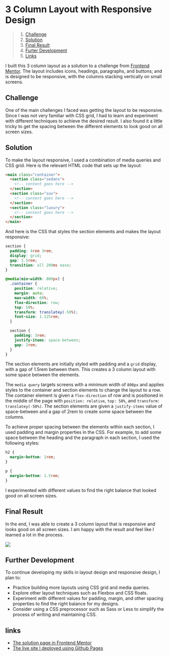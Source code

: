 # 3 Column Layout with Responsive Design

> 1. [Challenge](#challenge)
> 2. [Solution](#solution)
> 3. [Final Result](#final-result)
> 4. [Furter Development](#further-development)
> 5. [Links](#links)

I built this 3 column layout as a solution to a challenge from [Frontend Mentor](https://www.frontendmentor.io). The layout includes icons, headings, paragraphs, and buttons; and is designed to be responsive, with the columns stacking vertically on small screens.

## Challenge

One of the main challenges I faced was getting the layout to be responsive. Since I was not very familiar with CSS grid, I had to learn and experiment with different techniques to achieve the desired result. I also found it a little tricky to get the spacing between the different elements to look good on all screen sizes.

## Solution

To make the layout responsive, I used a combination of media queries and CSS grid. Here is the relevant HTML code that sets up the layout:

```html
<main class="container">
  <section class="sedans">
    <!-- content goes here -->
  </section>
  <section class="suv">
    <!-- content goes here -->
  </section>
  <section class="luxury">
    <!-- content goes here -->
  </section>
</main> 
```

And here is the CSS that styles the section elements and makes the layout responsive:

```css
section {
  padding: 4rem 3rem;
  display: grid;
  gap: 1.5rem;
  transition: all 200ms ease;
}

@media(min-width: 800px) {
  .container {
    position: relative;
    margin: auto;
    max-width: 60%;
    flex-direction: row;
    top: 50%;
    transform: translatey(-50%);
    font-size: 1.125rem;
  }

  section {
    padding: 3rem;
    justify-items: space-between;
    gap: 2rem;
  }
}
```

The section elements are initially styled with padding and a `grid` display, with a gap of 1.5rem between them. This creates a 3 column layout with some space between the elements.

The `media query` targets screens with a minimum width of `800px` and applies styles to the container and section elements to change the layout to a row. The container element is given a `flex-direction` of row and is positioned in the middle of the page with `position: relative`, `top: 50%`, and `transform: translatey(-50%)`. The section elements are given a `justify-items` value of space-between and a gap of 2rem to create some space between the columns.

To achieve proper spacing between the elements within each section, I used padding and margin properties in the CSS. For example, to add some space between the heading and the paragraph in each section, I used the following styles:

```css
h2 {
  margin-bottom: 1rem;
}

p {
  margin-bottom: 1.5rem;
}
```

I experimented with different values to find the right balance that looked good on all screen sizes.

## Final Result

In the end, I was able to create a 3 column layout that is responsive and looks good on all screen sizes. I am happy with the result and feel like I learned a lot in the process.

![](./screenshot.png)

## Further Development

To continue developing my skills in layout design and responsive design, I plan to:

* Practice building more layouts using CSS grid and media queries.
* Explore other layout techniques such as Flexbox and CSS floats.
* Experiment with different values for padding, margin, and other spacing properties to find the right balance for my designs.
* Consider using a CSS preprocessor such as Sass or Less to simplify the process of writing and maintaining CSS.

## links
- [The solution page in Frontend Mentor](https://www.frontendmentor.io/solutions/3column-preview-card-component-5QK6Hp7bB5)
- [The live site I deployed using Github Pages](https://noamweisss.github.io/3-column-Frontend-mentor/)

